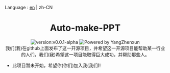 Language : [en](.\README.md) | zh-CN
<h1 align="center">Auto-make-PPT</h1>

<div align="center">
<img src = "https://img.shields.io/badge/version-v0.0.1--alpha-%3Fstyle%3Dflat--square%26logo%3Dappveyor" alt = "version:v0.0.1-alpha"/>
<img src = "https://img.shields.io/badge/Powered%20by-YangZhenxun-%3Fstyle%3Dflat--square%26logo%3Dappveyor" alt = "Powered by YangZhenxun"/>
<br/>
我们(我)在github上面发布了这一开源项目，并希望这一开源项目能帮助某一行业的人们，我们(我)希望这一项目能取得巨大成功，并帮助那些人。
</div>

* 此项目暂未开始，希望你(你们)加入我(我们)!

